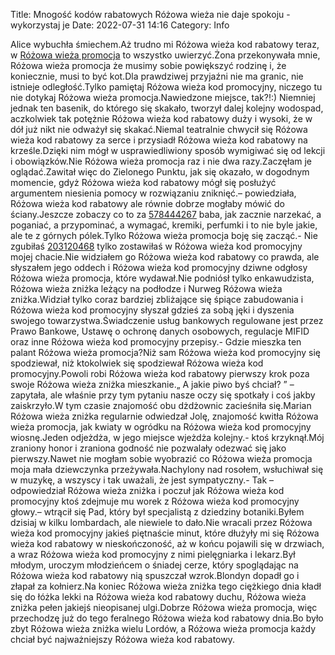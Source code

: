 Title: Mnogość kodów rabatowych Różowa wieża nie daje spokoju - wykorzystaj je
Date: 2022-07-31 14:16
Category: Info

Alice wybuchła śmiechem.Aż trudno mi Różowa wieża kod rabatowy teraz, w [Różowa wieża promocja](https://promki.pl/kody-rabatowe/rozowa-wieza) to wszystko uwierzyć.Żona przekonywała mnie, Różowa wieża promocja że musimy sobie powiększyć rodzinę i, że koniecznie, musi to być kot.Dla prawdziwej przyjaźni nie ma granic, nie istnieje odległość.Tylko pamiętaj Różowa wieża kod promocyjny, niczego tu nie dotykaj Różowa wieża promocja.Nawiedzone miejsce, tak?!:) Niemniej jednak ten basenik, do którego się skakało, tworzył dalej kolejny wodospad, aczkolwiek tak potężnie Różowa wieża kod rabatowy duży i wysoki, że w dół już nikt nie odważył się skakać.Niemal teatralnie chwycił się Różowa wieża kod rabatowy za serce i przysiadł Różowa wieża kod rabatowy na krześle.Dzięki nim mógł w usprawiedliwiony sposób wymigiwać się od lekcji i obowiązków.Nie Różowa wieża promocja raz i nie dwa razy.Zaczęłam je oglądać.Zawitał więc do Zielonego Punktu, jak się okazało, w dogodnym momencie, gdyż Różowa wieża kod rabatowy mógł się posłużyć argumentem niesienia pomocy w rozwiązaniu zniknięć.– powiedziała, Różowa wieża kod rabatowy ale równie dobrze mogłaby mówić do ściany.Jeszcze zobaczy co to za [578444267](https://telinfo.co/pl/numer/578444267/) baba, jak zacznie narzekać, a poganiać, a przypominać, a wymagać, kremiki, perfumki i to nie byle jakie, ale te z górnych pólek.Tylko Różowa wieża promocja boję się zacząć.- Nie zgubiłaś [203120468](https://telinfo.co/fr/numero/serie/203/12/04/) tylko zostawiłaś w Różowa wieża kod promocyjny mojej chacie.Nie widziałem go Różowa wieża kod rabatowy co prawda, ale słyszałem jego oddech i Różowa wieża kod promocyjny dziwne odgłosy Różowa wieża promocja, które wydawał.Nie podniósł tylko enkawudzista, Różowa wieża zniżka leżący na podłodze i Nurweg Różowa wieża zniżka.Widział tylko coraz bardziej zbliżające się śpiące zabudowania i Różowa wieża kod promocyjny słyszał gdzieś za sobą jęki i dyszenia swojego towarzystwa.Świadczenie usług bankowych regulowane jest przez Prawo Bankowe, Ustawę o ochronę danych osobowych, regulacje MIFID oraz inne Różowa wieża kod promocyjny przepisy.- Gdzie mieszka ten palant Różowa wieża promocja?Niż sam Różowa wieża kod promocyjny się spodziewał, niż ktokolwiek się spodziewał Różowa wieża kod promocyjny.Powoli robi Różowa wieża kod rabatowy pierwszy krok poza swoje Różowa wieża zniżka mieszkanie.„ A jakie piwo byś chciał? ” – zapytała, ale właśnie przy tym pytaniu nasze oczy się spotkały i coś jakby zaiskrzyło.W tym czasie znajomość obu dżdżownic zacieśniła się.Marian Różowa wieża zniżka regularnie odwiedzał Jolę, znajomość kwitła Różowa wieża promocja, jak kwiaty w ogródku na Różowa wieża kod promocyjny wiosnę.Jeden odjeżdża, w jego miejsce wjeżdża kolejny.- ktoś krzyknął.Mój zraniony honor i zraniona godność nie pozwalały odezwać się jako pierwszy.Nawet nie mogłam sobie wyobrazić co Różowa wieża promocja moja mała dziewczynka przeżywała.Nachylony nad rosołem, wsłuchiwał się w muzykę, a wszyscy i tak uważali, że jest sympatyczny.- Tak – odpowiedział Różowa wieża zniżka i poczuł jak Różowa wieża kod promocyjny ktoś zdejmuje mu worek z Różowa wieża kod promocyjny głowy.– wtrącił się Pad, który był specjalistą z dziedziny botaniki.Byłem dzisiaj w kilku lombardach, ale niewiele to dało.Nie wracali przez Różowa wieża kod promocyjny jakieś piętnaście minut, które dłużyły mi się Różowa wieża kod rabatowy w nieskończoność, aż w końcu pojawili się w drzwiach, a wraz Różowa wieża kod promocyjny z nimi pielęgniarka i lekarz.Był młodym, uroczym młodzieńcem o śniadej cerze, który spoglądając na Różowa wieża kod rabatowy nią spuszczał wzrok.Blondyn dopadł go i złapał za kołnierz.Na koniec Różowa wieża zniżka tego ciężkiego dnia kładł się do łóżka lekki na Różowa wieża kod rabatowy duchu, Różowa wieża zniżka pełen jakiejś nieopisanej ulgi.Dobrze Różowa wieża promocja, więc przechodzę już do tego feralnego Różowa wieża kod rabatowy dnia.Bo było zbyt Różowa wieża zniżka wielu Lordów, a Różowa wieża promocja każdy chciał być najważniejszy Różowa wieża kod rabatowy.
